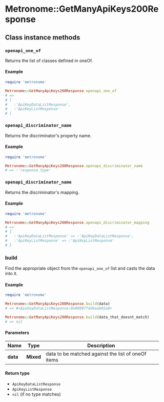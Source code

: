 # Metronome::GetManyApiKeys200Response

## Class instance methods

### `openapi_one_of`

Returns the list of classes defined in oneOf.

#### Example

```ruby
require 'metronome'

Metronome::GetManyApiKeys200Response.openapi_one_of
# =>
# [
#   :'ApiKeyDataListResponse',
#   :'ApiKeyListResponse'
# ]
```

### `openapi_discriminator_name`

Returns the discriminator's property name.

#### Example

```ruby
require 'metronome'

Metronome::GetManyApiKeys200Response.openapi_discriminator_name
# => :'response_type'
```

### `openapi_discriminator_name`

Returns the discriminator's mapping.

#### Example

```ruby
require 'metronome'

Metronome::GetManyApiKeys200Response.openapi_discriminator_mapping
# =>
# {
#   :'ApiKeyDataListResponse' => :'ApiKeyDataListResponse',
#   :'ApiKeyListResponse' => :'ApiKeyListResponse'
# }
```

### build

Find the appropriate object from the `openapi_one_of` list and casts the data into it.

#### Example

```ruby
require 'metronome'

Metronome::GetManyApiKeys200Response.build(data)
# => #<ApiKeyDataListResponse:0x00007fdd4aab02a0>

Metronome::GetManyApiKeys200Response.build(data_that_doesnt_match)
# => nil
```

#### Parameters

| Name | Type | Description |
| ---- | ---- | ----------- |
| **data** | **Mixed** | data to be matched against the list of oneOf items |

#### Return type

- `ApiKeyDataListResponse`
- `ApiKeyListResponse`
- `nil` (if no type matches)

